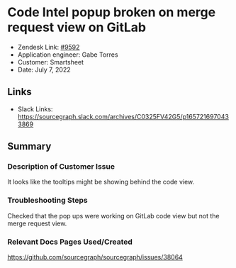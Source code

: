 
# Code Intel popup broken on merge request view on GitLab <!-- Ticket Title  Hint: include keywords to make it searchable -->

- Zendesk Link: [#9592](https://sourcegraph.zendesk.com/agent/tickets/9592)
- Application engineer: Gabe Torres
- Customer: Smartsheet <!-- Redact if this contains personally identifying information -->
- Date: July 7, 2022

<!-- Data populated from integration, speak to Ben Gordon or Michael Bali if not working -->
<!-- During Internal team trial, fill missing data manually (we are waiting for all data to sync) -->

## Links
<!-- Data for application engineer manual entry -->
- Slack Links: https://sourcegraph.slack.com/archives/C0325FV42G5/p1657216970433869 

## Summary
### Description of Customer Issue
It looks like the tooltips might be showing behind the code view.

### Troubleshooting Steps
Checked that the pop ups were working on GitLab code view but not the merge request view.

### Relevant Docs Pages Used/Created
https://github.com/sourcegraph/sourcegraph/issues/38064 


<!-- Once complete, upload a copy to https://github.com/sourcegraph/support-tools-internal/tree/main/resolved-tickets as a .md file -->
<!-- Name the file 9592.md -->
